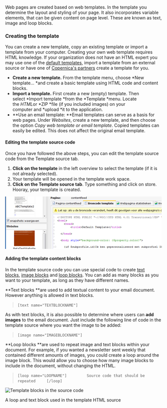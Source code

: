 Web pages are created based on web templates. In the template you
determine the layout and styling of your page. It also incorporates
variable elements, that can be given content on page level. These are
known as text, image and loop blocks.

### Creating the template

You can create a new template, copy an existing template or import a
template from your computer. Creating your own web template requires
HTML knowledge. If your organization does not have an HTML expert you
may use one of the [default
templates](http://www.copernica.com/en/features/emailings), import a
template from an external source or have one of [Copernica's
partners](http://www.copernica.com/en/get-started-with-copernica/partners-overview) create
a template for you.

-   **Create a new template.** From the template menu, choose *New
    template... *and create a basic template using HTML code and content
    blocks.
-   **Import a template.** First create a new (empty) template. Then
    select *Import template *from the *Template *menu. Locate
    the *HTML*or *ZIP *file (if you included images) on your
    computer and *upload *it to the application.
-   **Use an email template: **Email templates can serve as a basis for
    web pages. Under *Websites*, create a new template, and then choose
    the option *Copy web template or email template*. Copied templates
    can easily be edited. This does not affect the original email
    template.

#### Editing the template source code

Once you have followed the above steps, you can edit the template source
code from the Template source tab.

1.  **Click on the template** in the left overview to select the
    template (if it is not already selected).
2.  Your template will be opened in the template work space.
3.  **Click on the Template source tab**. Type something and click on
    store. Hooray, your template is created.

![](images/templatesource.png)

#### Adding the template content blocks

In the template source code you can use special code to create [text
blocks](./the-text-function-for-adding-textual-content-to-your-document), [image
blocks](./the-image-function-for-adding-images-to-your-document) and [loop
blocks](./the-loop-function-to-iterate-content-in-your-email).
You can add as many blocks as you want to your template, as long as they
have different names.

**Text blocks **are used to add textual content to your email document.
However anything is allowed in text blocks.

> `[text name="TEXTBLOCKNAME"]`

As with text blocks, it is also possible to determine where users
can **add images** to the email document. Just include the following
line of code in the template source where you want the image to be
added: 

> `[image name="IMAGEBLOCKNAME"]`

**Loop blocks **are used to repeat image and text blocks within your
document. For example, if you wanted a newsletter sent weekly that
contained different amounts of images, you could create a loop around
the image block. This would allow you to choose how many image blocks to
include in the document, without changing the HTML.

> `[loop name="LOOPNAME"]         Source code that should be repeated     [/loop]`

![Template blocks in the source
code](images/exampleblockuse.png)

A loop and text block used in the template HTML source
